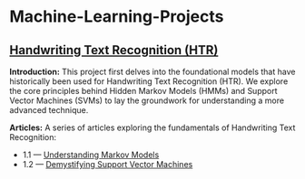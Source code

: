 # Machine-Learning-Projects

## [Handwriting Text Recognition (HTR)](https://github.com/Harshal210703/Machine-Learning-Projects/tree/main/Handwriting%20Text%20Recognition)

**Introduction:** This project first delves into the foundational models that have historically been used for Handwriting Text Recognition (HTR). We explore the core principles behind Hidden Markov Models (HMMs) and Support Vector Machines (SVMs) to lay the groundwork for understanding a more advanced technique.

**Articles:** A series of articles exploring the fundamentals of Handwriting Text Recognition:
- 1.1 — [Understanding Markov Models](https://medium.com/@harshal210703/exploring-fundamentals-in-handwriting-text-recognition-10d80ead738f)
- 1.2 — [Demystifying Support Vector Machines](https://medium.com/@harshal210703/exploring-fundamentals-in-handwriting-text-recognition-2-a8de22123389)
